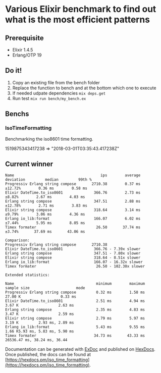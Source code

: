 # Various Elixir benchmark to find out what is the most efficient patterns

## Prerequisite
- Elixir 1.4.5
- Erlang/OTP 19


## Do it!
1. Copy an existing file from the bench folder
2. Replace the function to bench and at the bottom which one to execute
3. If needed udpate dependencies `mix deps.get`
4. Run test `mix run bench/my_bench.ex`

## Benchs

### IsoTimeFormatting
Benchmarking the iso8601 time formatting.

1519875343417238 => "2018-03-01T03:35:43.417238Z"

## Current winner
```
Name                                       ips        average  deviation         median         99th %
Progressiv Erlang string compose       2710.38        0.37 ms    ±12.72%        0.36 ms        0.58 ms
Elixir DateTime.to_iso8601              366.76        2.73 ms     ±8.82%        2.67 ms        4.03 ms
Erlang string compose                   347.51        2.88 ms    ±12.78%        2.71 ms        3.83 ms
Elixir string compose                   318.64        3.14 ms     ±9.79%        3.06 ms        4.36 ms
Erlang io_lib:format                    166.07        6.02 ms     ±7.44%        5.95 ms        8.05 ms
Timex formater                           26.50       37.74 ms     ±3.74%       37.69 ms       43.06 ms

Comparison:
Progressiv Erlang string compose       2710.38
Elixir DateTime.to_iso8601              366.76 - 7.39x slower
Erlang string compose                   347.51 - 7.80x slower
Elixir string compose                   318.64 - 8.51x slower
Erlang io_lib:format                    166.07 - 16.32x slower
Timex formater                           26.50 - 102.30x slower

Extended statistics:

Name                                     minimum        maximum    sample size                     mode
Progressiv Erlang string compose         0.32 ms        1.58 ms        27.00 K                  0.33 ms
Elixir DateTime.to_iso8601               2.51 ms        4.94 ms         3.67 K                  2.63 ms
Erlang string compose                    2.35 ms        4.83 ms         3.47 K                  2.59 ms
Elixir string compose                    2.79 ms        5.97 ms         3.19 K         2.93 ms, 2.89 ms
Erlang io_lib:format                     5.43 ms        9.55 ms         1.66 K5.93 ms, 5.83 ms, 5.90 ms
Timex formater                          34.73 ms       43.33 ms            26536.47 ms, 38.24 ms, 36.44

```

Documentation can be generated with [ExDoc](https://github.com/elixir-lang/ex_doc)
and published on [HexDocs](https://hexdocs.pm). Once published, the docs can
be found at [https://hexdocs.pm/iso_time_formatting](https://hexdocs.pm/iso_time_formatting).
